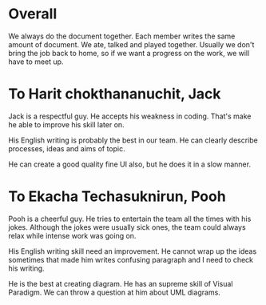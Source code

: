 # Overall
We always do the document together. Each member writes the same amount of document. We ate, talked and played together. Usually we don't bring the job back to home, so if we want a progress on the work, we will have to meet up.

# To Harit chokthananuchit, Jack
Jack is a respectful guy. He accepts his weakness in coding. That's make he able to improve his skill later on.

His English writing is probably the best in our team. He can clearly describe processes, ideas and aims of topic.

He can create a good quality fine UI also, but he does it in a slow manner.

# To Ekacha Techasuknirun, Pooh
Pooh is a cheerful guy. He tries to entertain the team all the times with his jokes. Although the jokes were usually sick ones, the team could always relax while intense work was going on.

His English writing skill need an improvement. He cannot wrap up the ideas sometimes that made him writes confusing paragraph and I need to check his writing.

He is the best at creating diagram. He has an supreme skill of Visual Paradigm. We can throw a question at him about UML diagrams.
